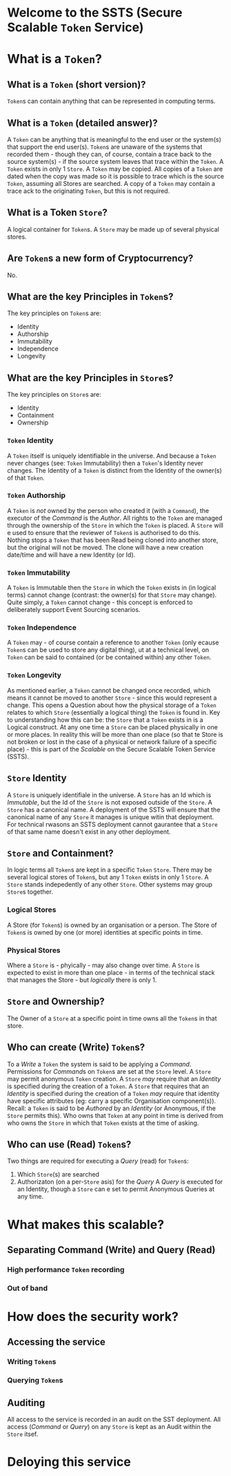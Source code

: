 # Welcome to the SSTS (Secure Scalable ``Token`` Service)

# What is a ``Token``?
## What is a ``Token`` (short version)?
`Token`s can contain anything that can be represented in computing terms.
## What is a ``Token`` (detailed answer)?
A `Token` can be anything that is meaningful to the end user or the system(s) that support the end user(s).
`Token`s are unaware of the systems that recorded them - though they can, of course, contain a trace back to the source system(s) - if the source system leaves that trace within the `Token`.
A `Token` exists in only 1 `Store`.
A `Token` may be copied.
All copies of a `Token` are dated when the copy was made so it is possible to trace which is the source `Token`, assuming all Stores are searched.
A copy of a `Token` may contain a trace ack to the originating `Token`, but this is not required.
## What is a Token ``Store``?
A logical container for `Token`s.
A `Store` may be made up of several physical stores. 
## Are ``Token``s a new form of Cryptocurrency?
No.
## What are the key Principles in ``Token``s?
The key principles on `Token`s are:
* Identity
* Authorship
* Immutability
* Independence
* Longevity
## What are the key Principles in ``Store``s?
The key principles on `Store`s are:
* Identity
* Containment
* Ownership
### `Token` Identity
A `Token` itself is uniquely identifiable in the universe. And because a `Token` never changes (see: `Token` Immutability) then a `Token`'s Identity never changes.
The Identity of a `Token` is distinct from the Identity of the owner(s) of that `Token`.
### `Token` Authorship
A `Token` is *not* owned by the person who created it (with a `Command`), the executor of the *Command* is the *Author*.
All rights to the `Token` are managed through the ownership of the `Store` in which the `Token` is placed.
A `Store` will e used to ensure that the reviewer of `Token`s is authorised to do this.
Nothing stops a `Token` that has been Read being cloned into another store, but the original will not be moved. The clone will have a new creation date/time and will have a new Identity (or Id).
### `Token` Immutability
A `Token` is Immutable then the `Store` in which the `Token` exists in (in logical terms) cannot change (contrast: the owner(s) for that `Store` may change).
Quite simply, a `Token` cannot change - this concept is enforced to deliberately support Event Sourcing scenarios. 
### `Token` Independence
A `Token` may - of course contain a reference to another `Token` (only ecause `Token`s can be used to store any digital thing), ut at a technical level, on `Token` can be said to contained (or be contained within) any other `Token`. 
### `Token` Longevity
As mentioned earlier, a `Token` cannot be changed once recorded, which means it cannot be moved to another `Store` - since this would represent a change.
This opens a Question about how the physical storage of a `Token` relates to which `Store` (essentially a logical thing) the `Token` is found in.
Key to understanding how this can be: the `Store` that a `Token` exists in is a Logical construct. At any one time a `Store` can be placed physically in one or more places.
In reality this will be more than one place (so that te Store is not broken or lost in the case of a physical or network failure of a specific place) - this is part of the *Scalable* on the Secure Scalable Token Service (SSTS).
## ``Store`` Identity
A `Store` is uniquely identifiale in the universe.
A `Store` has an Id which is *Immutable*, but the Id of the `Store` is not exposed outside of the `Store`.
A `Store` has a canonical name.
A deployment of the SSTS will ensure that the canonical name of any `Store` it manages is unique witin that deployment. For technical rwasons an SSTS deployment cannot gaurantee that a `Store` of that same name doesn't exist in any other deployment.
## ``Store`` and Containment?
In logic terms all `Token`s are kept in a specific `Token` `Store`. There may be several logical stores of `Token`s, but any 1 `Token` exists in only 1 `Store`.
A `Store` stands indepedently of any other `Store`.
Other systems may group `Store`s together.
### Logical Stores
A Store (for `Token`s) is owned by an organisation or a person.
The Store of `Token`s is owned by one (or more) identities at specific points in time.
### Physical Stores
Where a `Store` is - phyically - may also change over time. A `Store` is expected to exist in more than one place - in terms of the technical stack that manages the Store - but *logically* there is only 1.
## ``Store`` and Ownership?
The Owner of a `Store` at a specific point in time owns all the `Token`s in that store.
## Who can create (Write) `Token`s?
To a *Write* a `Token` the system is said to be applying a *Command*.
Permissions for *Command*s on `Token`s are set at the `Store` level.
A `Store` may permit anonymous `Token` creation.
A `Store` *may* require that an *Identity* is specified during the creation of a `Token`.
A `Store` that requires that an *Identity* is specified during the creation of a `Token` *may* require that identity have specific attributes (eg: carry a specific Organisation component(s)).
Recall: a `Token` is said to be *Authored* by an *Identity* (or Anonymous, if the `Store` permits this).
Who owns that `Token` at any point in time is derived from who owns the `Store` in which that `Token` exists at the time of asking. 
## Who can use (Read) `Token`s?
Two things are required for executing a *Query* (read) for `Token`s:
1) Which `Store`(s) are searched
2) Authorizaton (on a per-`Store` asis) for the *Query*
A *Query* is executed for an Identity, though a `Store` can e set to permit Anonymous Queries at any time.
# What makes this scalable?
## Separating Command (Write) and Query (Read)
### High performance `Token` recording
### Out of band 
# How does the security work?
## Accessing the service
### Writing `Token`s
### Querying `Token`s
## Auditing
All access to the service is recorded in an audit on the SST deployment. All access (*Command* or *Query*) on any `Store` is kept as an Audit within the `Store` itsef.
# Deloying this service
